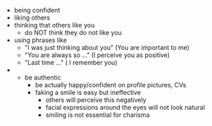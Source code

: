  + being confident
+ liking others
+ thinking that others like you
	+ do NOT think they do not like you
+ using phrases like 
	+ "I was just thinking about you" (You are important to me)
	+ "You are always so ..." (I perceive you as positive)
	+ "Last time ..." ( I remember you)
+ + be authentic
	+ be actually happy/confident on profile pictures, CVs
	+ faking a smile is easy but ineffective
		+ others will perceive this negatively
		+ facial expressions around the eyes will not look natural
		+ smiling is not essential for charisma 